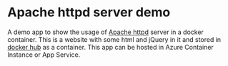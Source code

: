 # Apache httpd server demo

A demo app to show the usage of [Apache httpd](https://httpd.apache.org/) server in a docker container. This is a 
website with some html and jQuery in it and stored in [docker hub](https://hub.docker.com/r/45862391/httpddemo) 
as a container. This app can be hosted in Azure Container Instance or App Service.
